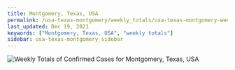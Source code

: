 ```yaml
---
title: Montgomery, Texas, USA
permalink: /usa-texas-montgomery/weekly_totals/usa-texas-montgomery-weekly_totals.html
last_updated: Dec 19, 2021
keywords: ["Montgomery, Texas, USA", "weekly totals"]
sidebar: usa-texas-montgomery_sidebar
---
```


![Weekly Totals of Confirmed Cases for Montgomery, Texas, USA](/covid_tracker/images/graphs/usa-texas-montgomery-weekly_totals_graph.png)
